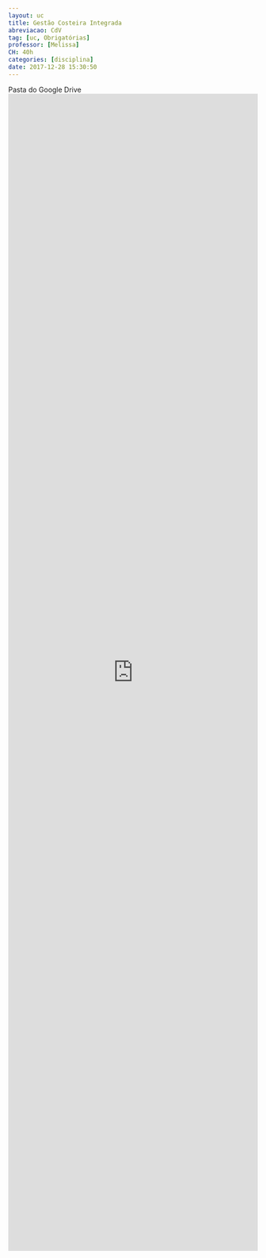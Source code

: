 ```yaml
---
layout: uc
title: Gestão Costeira Integrada
abreviacao: CdV
tag: [uc, Obrigatórias]
professor: [Melissa]
CH: 40h
categories: [disciplina]
date: 2017-12-28 15:30:50
---
```


<div><i id="icon" class="fab fa-google-drive"></i> Pasta do Google Drive</div>

<div>
    <iframe src="https://drive.google.com/embeddedfolderview?id=1BOCWpQglRRSKIGbZU-HePiajO7ioUWCK#list" style="width:100%; height:60%; border:0;"></iframe>
</div>
